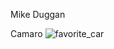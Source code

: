 Mike Duggan

Camaro
![favorite_car](http://gmauthority.com/blog/wp-content/uploads/2011/12/2012-Camaro-SS-Imperial-Blue-Metallic-720x340.jpg)